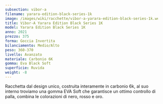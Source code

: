 ```yaml
---
subsection: vibor-a
filename: yarara-edition-black-series-1k
image: /images/wiki/racchette/vibor-a-yarara-edition-black-series-1k.webp
title: Vibor-A Yarara Edition Black Series 1K
model: Yarara Edition Black Series 1K
anno: 2021
prezzo: 375
forma: Goccia Invertita
bilanciamento: Medio/Alto
peso: 360-370
livello: Avanzato
materiale: Carbonio 6K
gomma: Eva Black Soft
superficie: Ruvida
weight: -8
---
```

Racchetta dal design unico, costruita interamente in carbonio 6k, al suo interno troviamo una gomma EVA Soft che garantisce un ottimo controllo di palla, combina le colorazioni di nero, rosso e oro.